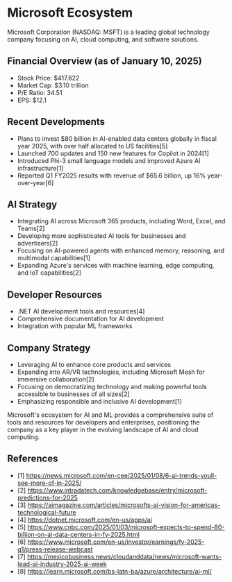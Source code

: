 # Microsoft Ecosystem

Microsoft Corporation (NASDAQ: MSFT) is a leading global technology company focusing on AI, cloud computing, and software solutions.

## Financial Overview (as of January 10, 2025)

- Stock Price: $417.622
- Market Cap: $3.10 trillion
- P/E Ratio: 34.51
- EPS: $12.1

## Recent Developments

- Plans to invest $80 billion in AI-enabled data centers globally in fiscal year 2025, with over half allocated to US facilities[5]
- Launched 700 updates and 150 new features for Copilot in 2024[1]
- Introduced Phi-3 small language models and improved Azure AI infrastructure[1]
- Reported Q1 FY2025 results with revenue of $65.6 billion, up 16% year-over-year[6]

## AI Strategy

- Integrating AI across Microsoft 365 products, including Word, Excel, and Teams[2]
- Developing more sophisticated AI tools for businesses and advertisers[2]
- Focusing on AI-powered agents with enhanced memory, reasoning, and multimodal capabilities[1]
- Expanding Azure's services with machine learning, edge computing, and IoT capabilities[2]

## Developer Resources

- .NET AI development tools and resources[4]
- Comprehensive documentation for AI development
- Integration with popular ML frameworks

## Company Strategy

- Leveraging AI to enhance core products and services
- Expanding into AR/VR technologies, including Microsoft Mesh for immersive collaboration[2]
- Focusing on democratizing technology and making powerful tools accessible to businesses of all sizes[2]
- Emphasizing responsible and inclusive AI development[1]

Microsoft's ecosystem for AI and ML provides a comprehensive suite of tools and resources for developers and enterprises, positioning the company as a key player in the evolving landscape of AI and cloud computing.

## References

- [1] https://news.microsoft.com/en-cee/2025/01/08/6-ai-trends-youll-see-more-of-in-2025/
- [2] https://www.intradatech.com/knowledgebase/entry/microsoft-predictions-for-2025
- [3] https://aimagazine.com/articles/microsofts-ai-vision-for-americas-technological-future
- [4] https://dotnet.microsoft.com/en-us/apps/ai
- [5] https://www.cnbc.com/2025/01/03/microsoft-expects-to-spend-80-billion-on-ai-data-centers-in-fy-2025.html
- [6] https://www.microsoft.com/en-us/investor/earnings/fy-2025-q1/press-release-webcast
- [7] https://mexicobusiness.news/cloudanddata/news/microsoft-wants-lead-ai-industry-2025-ai-week
- [8] https://learn.microsoft.com/bs-latn-ba/azure/architecture/ai-ml/